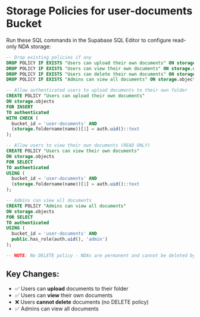 # Storage Policies for user-documents Bucket

Run these SQL commands in the Supabase SQL Editor to configure read-only NDA storage:

```sql
-- Drop existing policies if any
DROP POLICY IF EXISTS "Users can upload their own documents" ON storage.objects;
DROP POLICY IF EXISTS "Users can view their own documents" ON storage.objects;
DROP POLICY IF EXISTS "Users can delete their own documents" ON storage.objects;
DROP POLICY IF EXISTS "Admins can view all documents" ON storage.objects;

-- Allow authenticated users to upload documents to their own folder
CREATE POLICY "Users can upload their own documents"
ON storage.objects
FOR INSERT
TO authenticated
WITH CHECK (
  bucket_id = 'user-documents' AND
  (storage.foldername(name))[1] = auth.uid()::text
);

-- Allow users to view their own documents (READ ONLY)
CREATE POLICY "Users can view their own documents"
ON storage.objects
FOR SELECT
TO authenticated
USING (
  bucket_id = 'user-documents' AND
  (storage.foldername(name))[1] = auth.uid()::text
);

-- Admins can view all documents
CREATE POLICY "Admins can view all documents"
ON storage.objects
FOR SELECT
TO authenticated
USING (
  bucket_id = 'user-documents' AND
  public.has_role(auth.uid(), 'admin')
);

-- NOTE: No DELETE policy - NDAs are permanent and cannot be deleted by users
```

## Key Changes:
- ✅ Users can **upload** documents to their folder
- ✅ Users can **view** their own documents
- ❌ Users **cannot delete** documents (no DELETE policy)
- ✅ Admins can view all documents
